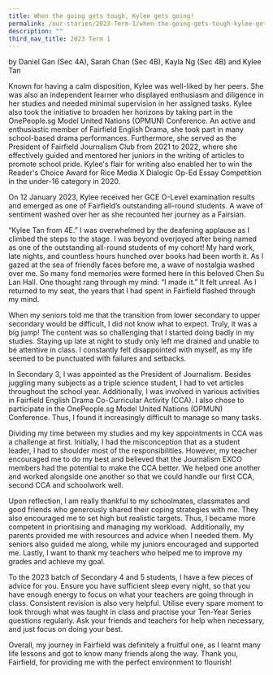 ```yaml
---
title: When the going gets tough, Kylee gets going!
permalink: /our-stories/2023-Term-1/when-the-going-gets-tough-kylee-gets-going/
description: ""
third_nav_title: 2023 Term 1
---
```


by Daniel Gan (Sec 4A), Sarah Chan (Sec 4B), Kayla Ng (Sec 4B) and Kylee Tan

Known for having a calm disposition, Kylee was well-liked by her peers. She was also an independent learner who displayed enthusiasm and diligence in her studies and needed minimal supervision in her assigned tasks. Kylee also took the initiative to broaden her horizons by taking part in the OnePeople.sg Model United Nations (OPMUN) Conference. An active and enthusiastic member of Fairfield English Drama, she took part in many school-based drama performances. Furthermore, she served as the President of Fairfield Journalism Club from 2021 to 2022, where she effectively guided and mentored her juniors in the writing of articles to promote school pride. Kylee's flair for writing also enabled her to win the Reader's Choice Award for Rice Media X Dialogic Op-Ed Essay Competition in the under-16 category in 2020.

On 12 January 2023, Kylee received her GCE O-Level examination results and emerged as one of Fairfield’s outstanding all-round students. A wave of sentiment washed over her as she recounted her journey as a Fairsian.

“Kylee Tan from 4E.” I was overwhelmed by the deafening applause as I climbed the steps to the stage. I was beyond overjoyed after being named as one of the outstanding all-round students of my cohort! My hard work, late nights, and countless hours hunched over books had been worth it. As I gazed at the sea of friendly faces before me, a wave of nostalgia washed over me. So many fond memories were formed here in this beloved Chen Su Lan Hall. One thought rang through my mind: “I made it.” It felt unreal. As I returned to my seat, the years that I had spent in Fairfield flashed through my mind.  

When my seniors told me that the transition from lower secondary to upper secondary would be difficult, I did not know what to expect. Truly, it was a big jump! The content was so challenging that I started doing badly in my studies. Staying up late at night to study only left me drained and unable to be attentive in class. I constantly felt disappointed with myself, as my life seemed to be punctuated with failures and setbacks.

In Secondary 3, I was appointed as the President of Journalism. Besides juggling many subjects as a triple science student, I had to vet articles throughout the school year. Additionally, I was involved in various activities in Fairfield English Drama Co-Curricular Activity (CCA). I also chose to participate in the OnePeople.sg Model United Nations (OPMUN) Conference. Thus, I found it increasingly difficult to manage so many tasks.

Dividing my time between my studies and my key appointments in CCA was a challenge at first. Initially, I had the misconception that as a student leader, I had to shoulder most of the responsibilities. However, my teacher encouraged me to do my best and believed that the Journalism EXCO members had the potential to make the CCA better. We helped one another and worked alongside one another so that we could handle our first CCA, second CCA and schoolwork well.

Upon reflection, I am really thankful to my schoolmates, classmates and good friends who generously shared their coping strategies with me. They also encouraged me to set high but realistic targets. Thus, I became more competent in prioritising and managing my workload.  Additionally, my parents provided me with resources and advice when I needed them. My seniors also guided me along, while my juniors encouraged and supported me. Lastly, I want to thank my teachers who helped me to improve my grades and achieve my goal.

To the 2023 batch of Secondary 4 and 5 students, I have a few pieces of advice for you. Ensure you have sufficient sleep every night, so that you have enough energy to focus on what your teachers are going through in class. Consistent revision is also very helpful. Utilise every spare moment to look through what was taught in class and practise your Ten-Year Series questions regularly. Ask your friends and teachers for help when necessary, and just focus on doing your best.

Overall, my journey in Fairfield was definitely a fruitful one, as I learnt many life lessons and got to know many friends along the way. Thank you, Fairfield, for providing me with the perfect environment to flourish!
